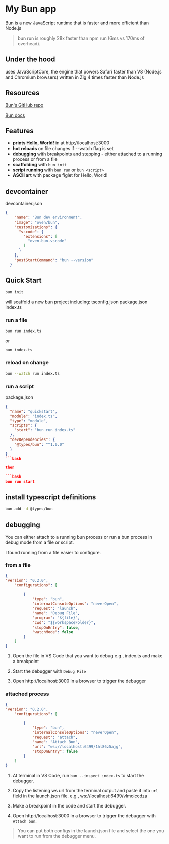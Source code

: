 # My Bun app

Bun is a new JavaScript runtime that is faster and more efficient than Node.js

> bun run is roughly 28x faster than npm run (6ms vs 170ms of overhead).

## Under the hood
uses JavaScriptCore, the engine that powers Safari
faster than V8 (Node.js and Chromium browsers)
written in Zig
4 times faster than Node.js

## Resources

[Bun's GitHub repo](https://github.com/oven-sh/bun)

[Bun docs](https://bun.sh/docs)

## Features
- **prints Hello, World!** in at http://localhost:3000
- **hot reloads** on file changes if --watch flag is set
- **debugging** with breakpoints and stepping - either attached to a running process or from a file
- **scaffolding** with `bun init`
- **script running** with `bun run` or `bun <script>`
- **ASCII art** with package figlet for Hello, World!

## devcontainer

devcontainer.json

```json
{
    "name": "Bun dev environment",
    "image": "oven/bun",
    "customizations": {
      "vscode": {
        "extensions": [
          "oven.bun-vscode"
        ]
      }
    },
    "postStartCommand": "bun --version"
  }
```

## Quick Start

```bash
bun init
```
will scaffold a new bun project including:
tsconfig.json
package.json
index.ts

### run a file

```bash
bun run index.ts
```

or

```bash
bun index.ts
```

### reload on change

```bash
bun --watch run index.ts
```

### run a script

package.json
```json
{
  "name": "quickstart",
  "module": "index.ts",
  "type": "module",
  "scripts": {
    "start": "bun run index.ts"
  },
  "devDependencies": {
    "@types/bun": "^1.0.0"
  }
}
```bash

then

```bash
bun run start
```

## install typescript definitions

```bash
bun add -d @types/bun
```

## debugging

You can either attach to a running bun process or run a bun process in debug mode from a file or script.

I found running from a file easier to configure.

### from a file

```json
{
"version": "0.2.0",
    "configurations": [

        {
            "type": "bun",
            "internalConsoleOptions": "neverOpen",
            "request": "launch",
            "name": "Debug File",
            "program": "${file}",
            "cwd": "${workspaceFolder}",
            "stopOnEntry": false,
            "watchMode": false
        }
    ]
}
```

1. Open the file in VS Code that you want to debug e.g., index.ts and make a breakpoint

1. Start the debugger with `Debug File`

1. Open http://localhost:3000 in a browser to trigger the debugger

### attached process

```json
{
"version": "0.2.0",
    "configurations": [

        {
            "type": "bun",
            "internalConsoleOptions": "neverOpen",
            "request": "attach",
            "name": "Attach Bun",
            "url": "ws://localhost:6499/1hl86z5ajg",
            "stopOnEntry": false
        }
    ]
}
```

1. At terminal in VS Code, run `bun --inspect index.ts` to start the debugger.

1. Copy the listening ws url from the terminal output and paste it into  `url` field in the launch.json file. e.g., ws://localhost:6499/vlmoiccdza

1. Make a breakpoint in the code and start the debugger.

1. Open http://localhost:3000 in a browser to trigger the debugger with `Attach bun`.

> You can put both configs in the launch.json file and select the one you want to run from the debugger menu.